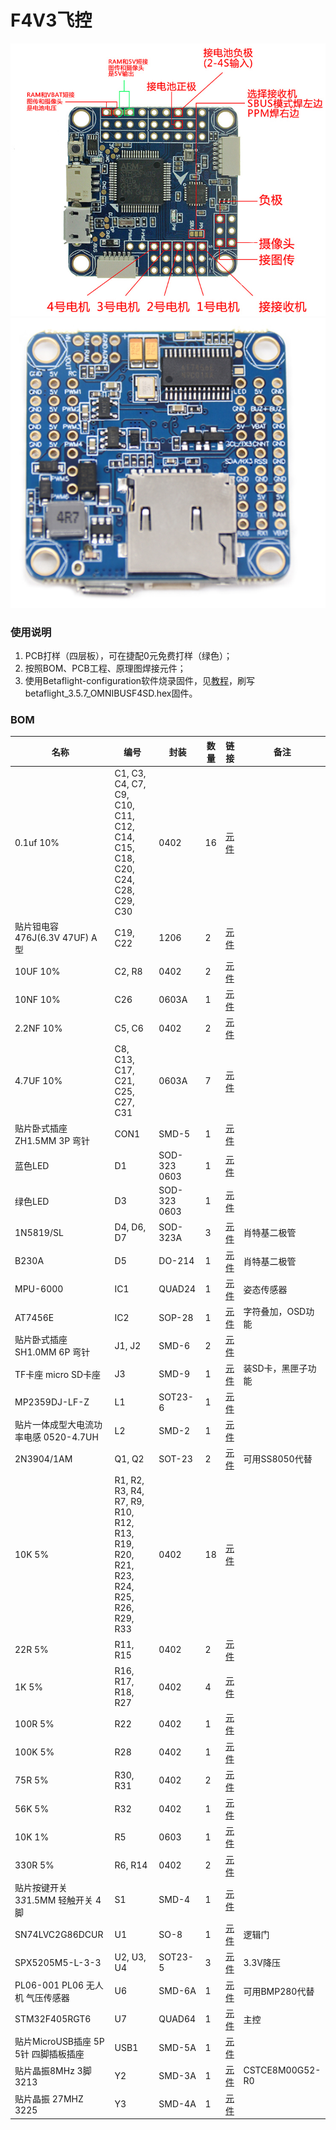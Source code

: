 # F4V3飞控

![正面](./3.BOM/top.png)
![反面](./3.BOM/bottom.png)

### 使用说明

1.  PCB打样（四层板），可在捷配0元免费打样（绿色）；
2.  按照BOM、PCB工程、原理图焊接元件；
3.  使用Betaflight-configuration软件烧录固件，见[教程](https://www.cnblogs.com/cai-zi/p/14382913.html)，刷写betaflight_3.5.7_OMNIBUSF4SD.hex固件。

### BOM

| 名称                                   | 编号                                                         | 封装          | 数量 | 链接                                                     | 备注               |
| -------------------------------------- | ------------------------------------------------------------ | ------------- | ---- | -------------------------------------------------------- | ------------------ |
| 0.1uf 10%                              | C1, C3, C4, C7, C9, C10, C11,  C12, C14, C15, C18, C20, C24, C28, C29, C30 | 0402          | 16   | [元件](https://item.taobao.com/item.htm?id=523808399191) |                    |
| 贴片钽电容 476J(6.3V 47UF) A型         | C19, C22                                                     | 1206          | 2    | [元件](https://item.taobao.com/item.htm?id=621225828687) |                    |
| 10UF 10%                               | C2, R8                                                       | 0402          | 2    | [元件](https://item.taobao.com/item.htm?id=523808259470) |                    |
| 10NF  10%                              | C26                                                          | 0603A         | 1    | [元件](https://item.taobao.com/item.htm?id=522577056534) |                    |
| 2.2NF 10%                              | C5, C6                                                       | 0402          | 2    | [元件](https://item.taobao.com/item.htm?id=619013976539) |                    |
| 4.7UF  10%                             | C8, C13,  C17, C21, C25, C27, C31                            | 0603A         | 7    | [元件](https://item.taobao.com/item.htm?id=537668686643) |                    |
| 贴片卧式插座  ZH1.5MM 3P 弯针          | CON1                                                         | SMD-5         | 1    | [元件](https://item.taobao.com/item.htm?id=565717809381) |                    |
| 蓝色LED                                | D1                                                           | SOD-323  0603 | 1    | [元件](https://item.taobao.com/item.htm?id=522573257623) |                    |
| 绿色LED                                | D3                                                           | SOD-323 0603  | 1    | [元件](https://item.taobao.com/item.htm?id=522573309525) |                    |
| 1N5819/SL                              | D4, D6,  D7                                                  | SOD-323A      | 3    | [元件](https://item.taobao.com/item.htm?id=522574162326) | 肖特基二极管       |
| B230A                                  | D5                                                           | DO-214        | 1    | [元件](https://item.taobao.com/item.htm?id=617920481376) | 肖特基二极管       |
| MPU-6000                               | IC1                                                          | QUAD24        | 1    | [元件](https://item.taobao.com/item.htm?id=558660111859) | 姿态传感器         |
| AT7456E                                | IC2                                                          | SOP-28        | 1    | [元件](https://item.taobao.com/item.htm?id=625042817979) | 字符叠加，OSD功能  |
| 贴片卧式插座 SH1.0MM 6P 弯针           | J1, J2                                                       | SMD-6         | 2    | [元件](https://item.taobao.com/item.htm?id=565715285795) |                    |
| TF卡座 micro SD卡座                    | J3                                                           | SMD-9         | 1    | [元件](https://item.taobao.com/item.htm?id=522573245737) | 装SD卡，黑匣子功能 |
| MP2359DJ-LF-Z                          | L1                                                           | SOT23-6       | 1    | [元件](https://item.taobao.com/item.htm?id=522554875563) |                    |
| 贴片一体成型大电流功率电感  0520-4.7UH | L2                                                           | SMD-2         | 1    | [元件](https://item.taobao.com/item.htm?id=618574718272) |                    |
| 2N3904/1AM                             | Q1, Q2                                                       | SOT-23        | 2    | [元件](https://item.taobao.com/item.htm?id=623279696464) | 可用SS8050代替     |
| 10K 5%                                 | R1, R2, R3, R4, R7, R9, R10,  R12, R13, R19, R20, R21, R23, R24, R25, R26, R29, R33 | 0402          | 18   | [元件](https://item.taobao.com/item.htm?id=525633713781) |                    |
| 22R  5%                                | R11, R15                                                     | 0402          | 2    | [元件](https://item.taobao.com/item.htm?id=525596482937) |                    |
| 1K 5%                                  | R16, R17, R18, R27                                           | 0402          | 4    | [元件](https://item.taobao.com/item.htm?id=525568795296) |                    |
| 100R  5%                               | R22                                                          | 0402          | 1    | [元件](https://item.taobao.com/item.htm?id=525601033663) |                    |
| 100K 5%                                | R28                                                          | 0402          | 1    | [元件](https://item.taobao.com/item.htm?id=525633701805) |                    |
| 75R  5%                                | R30, R31                                                     | 0402          | 2    | [元件](https://item.taobao.com/item.htm?id=525561903747) |                    |
| 56K 5%                                 | R32                                                          | 0402          | 1    | [元件](https://item.taobao.com/item.htm?id=525633973398) |                    |
| 10K  1%                                | R5                                                           | 0603          | 1    | [元件](https://item.taobao.com/item.htm?id=525777943950) |                    |
| 330R 5%                                | R6, R14                                                      | 0402          | 2    | [元件](https://item.taobao.com/item.htm?id=525603730115) |                    |
| 贴片按键开关 3*3*1.5MM 轻触开关 4脚    | S1                                                           | SMD-4         | 1    | [元件](https://item.taobao.com/item.htm?id=546724337380) |                    |
| SN74LVC2G86DCUR                        | U1                                                           | SO-8          | 1    | [元件](https://item.taobao.com/item.htm?id=565719170890) | 逻辑门             |
| SPX5205M5-L-3-3                        | U2, U3,  U4                                                  | SOT23-5       | 3    | [元件](https://item.taobao.com/item.htm?id=522573685822) | 3.3V降压           |
| PL06-001 PL06 无人机 气压传感器        | U6                                                           | SMD-6A        | 1    | [元件](https://item.taobao.com/item.htm?id=536588151627) | 可用BMP280代替     |
| STM32F405RGT6                          | U7                                                           | QUAD64        | 1    | [元件](https://item.taobao.com/item.htm?id=522577756409) | 主控               |
| 贴片MicroUSB插座 5P 5针 四脚插板插座   | USB1                                                         | SMD-5A        | 1    | [元件](https://item.taobao.com/item.htm?id=538147501606) |                    |
| 贴片晶振8MHz 3脚3213                   | Y2                                                           | SMD-3A        | 1    | [元件](https://item.taobao.com/item.htm?id=620069296989) | CSTCE8M00G52-R0    |
| 贴片晶振 27MHZ  3225                   | Y3                                                           | SMD-4A        | 1    | [元件](https://item.taobao.com/item.htm?id=613138100245) |                    |